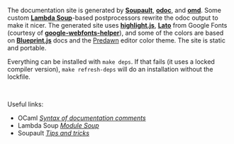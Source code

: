 The documentation site is generated by [**Soupault**][soupault],
[**odoc**][odoc], and [**omd**][omd]. Some custom
[**Lambda Soup**][lambda-soup]-based postprocessors rewrite the odoc output to
make it nicer. The generated site uses [**highlight.js**][highlight.js],
[**Lato**][lato] from Google Fonts (courtesy of
[**google-webfonts-helper**][webfonts]), and some of the colors are based on
[**Blueprint.js**][blueprint] docs and the [Predawn][predawn] editor color
theme. The site is static and portable.

Everything can be installed with `make deps`. If that fails (it uses a locked
compiler version), `make refresh-deps` will do an installation without the
lockfile.

[blueprint]: https://blueprintjs.com/docs/
[webfonts]: https://google-webfonts-helper.herokuapp.com/
[highlight.js]: https://highlightjs.org/
[lambda-soup]: https://github.com/aantron/lambdasoup
[lato]: https://fonts.google.com/specimen/Lato
[mdx]: https://github.com/realworldocaml/mdx
[odoc]: https://github.com/ocaml/odoc
[omd]: https://github.com/ocaml/omd
[predawn]: https://jamiewilson.io/predawn/
[soupault]: https://soupault.app/

<br>

Useful links:

- OCaml [*Syntax of documentation comments*](http://caml.inria.fr/pub/docs/manual-ocaml/ocamldoc.html#ss:ocamldoc-syntax)
- Lambda Soup [*Module Soup*](https://aantron.github.io/lambdasoup/)
- Soupault [*Tips and tricks*](https://soupault.app/tips-and-tricks/)
